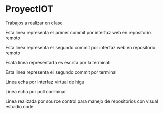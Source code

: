# ProyectIOT
Trabajos a realizar en clase

Esta linea representa el primer commit por interfaz web en repositorio remoto

Esta linea representa el segundo commit por interfaz web en repositorio remoto

Esata linea representada es escrita por la terminal

Esta linea representa el segundo commit por terminal

Linea echa por interfaz virtual de higu

Linea echa por pull combinar

Linea realizada por source control para manejo de repositorios con visual estuidio code


